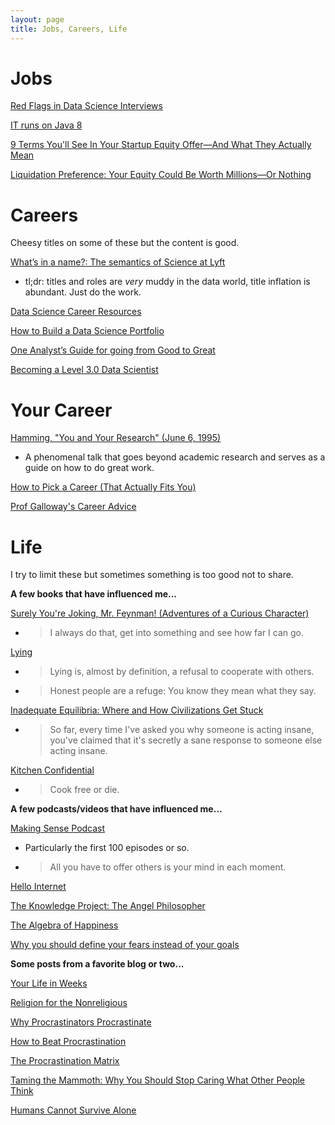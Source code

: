 ```yaml
---
layout: page
title: Jobs, Careers, Life
---
```


# Jobs

[Red Flags in Data Science Interviews](https://hookedondata.org/red-flags-in-data-science-interviews/)

[IT runs on Java 8](https://veekaybee.github.io/2019/05/10/java8/)

[9 Terms You'll See In Your Startup Equity Offer—And What They Actually Mean](https://angel.co/blog/9-terms-youll-see-in-your-equity-offer-and-what-they-actually-mean)

[Liquidation Preference: Your Equity Could Be Worth Millions—Or Nothing](https://angel.co/blog/liquidation-preference-your-equity-could-be-worth-millions-or-nothing)

# Careers
Cheesy titles on some of these but the content is good.

[What’s in a name?: The semantics of Science at Lyft](https://eng.lyft.com/whats-in-a-name-ce42f419d16c)

-  tl;dr: titles and roles are *very* muddy in the data world, title inflation is abundant. Just do the work.

[Data Science Career Resources](https://github.com/conordewey3/DS-Career-Resources)

[How to Build a Data Science Portfolio](https://towardsdatascience.com/how-to-build-a-data-science-portfolio-5f566517c79c)

[One Analyst’s Guide for going from Good to Great](https://blog.fishtownanalytics.com/one-analysts-guide-for-going-from-good-to-great-6697e67e37d9)

[Becoming a Level 3.0 Data Scientist](https://towardsdatascience.com/becoming-a-level-3-0-data-scientist-52641ff73cb3)

# Your Career

[Hamming, "You and Your Research" (June 6, 1995)](https://www.youtube.com/watch?v=a1zDuOPkMSw)

- A phenomenal talk that goes beyond academic research and serves as a guide on how to do great work.

[How to Pick a Career (That Actually Fits You)](https://waitbutwhy.com/2018/04/picking-career.html)

[Prof Galloway's Career Advice](https://www.youtube.com/watch?v=1T22QxTkPoM)

# Life
I try to limit these but sometimes something is too good not to share.

**A few books that have influenced me...**

[Surely You're Joking, Mr. Feynman! (Adventures of a Curious Character)](https://www.amazon.com/Surely-Feynman-Adventures-Curious-Character/dp/0393316041)

- > I always do that, get into something and see how far I can go.

[Lying](https://www.amazon.com/Lying-Sam-Harris/dp/1940051002)

- > Lying is, almost by definition, a refusal to cooperate with others.
- > Honest people are a refuge: You know they mean what they say.

[Inadequate Equilibria: Where and How Civilizations Get Stuck](https://www.amazon.com/Inadequate-Equilibria-Where-Civilizations-Stuck-ebook/dp/B076Z64CPG)

- > So far, every time I've asked you why someone is acting insane, you've claimed that it's secretly a sane response to someone else acting insane.

[Kitchen Confidential](https://www.amazon.com/Kitchen-Confidential-Updated-Adventures-Underbelly/dp/0060899220)

- > Cook free or die.

**A few podcasts/videos that have influenced me...**

[Making Sense Podcast](https://samharris.org/podcast/)

- Particularly the first 100 episodes or so.
- > All you have to offer others is your mind in each moment.

[Hello Internet](http://www.hellointernet.fm/)

[The Knowledge Project: The Angel Philosopher](https://fs.blog/naval-ravikant/)

[The Algebra of Happiness](https://www.youtube.com/watch?v=qMW6xgPgY4s)

[Why you should define your fears instead of your goals](https://www.ted.com/talks/tim_ferriss_why_you_should_define_your_fears_instead_of_your_goals?language=en)

**Some posts from a favorite blog or two...**

[Your Life in Weeks](https://waitbutwhy.com/2014/05/life-weeks.html)

[Religion for the Nonreligious](https://waitbutwhy.com/2014/10/religion-for-the-nonreligious.html)

[Why Procrastinators Procrastinate](https://waitbutwhy.com/2013/10/why-procrastinators-procrastinate.html)

[How to Beat Procrastination](https://waitbutwhy.com/2013/11/how-to-beat-procrastination.html)

[The Procrastination Matrix](https://waitbutwhy.com/2015/03/procrastination-matrix.html)

[Taming the Mammoth: Why You Should Stop Caring What Other People Think](https://waitbutwhy.com/2014/06/taming-mammoth-let-peoples-opinions-run-life.html)

[Humans Cannot Survive Alone](https://medium.com/s/no-mercy-no-malice/we-are-pack-animals-and-engagement-equals-health-800c8c9bde36)
